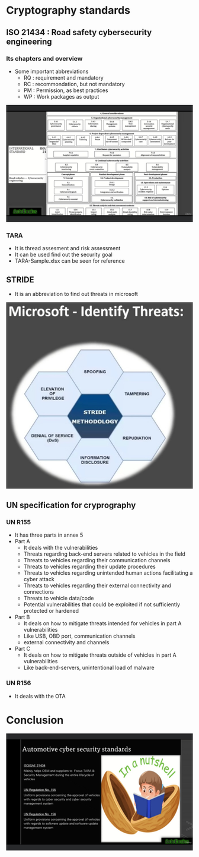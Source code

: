 # Cryptography standards

## ISO 21434 : Road safety cybersecurity engineering

### Its chapters and overview

- Some important abbreviations
    - RQ : requirement and mandatory
    - RC : recommondation, but not mandatory
    - PM : Permission, as best practices
    - WP : Work packages as output
<img src="pictures/ISO_21434.jpg"/>

### TARA
- It is thread assesment and risk assessment
- It can be used find out the security goal
- TARA-Sample.xlsx can be seen for reference

## STRIDE
- It is an abbreviation to find out threats in microsoft
<img src="pictures/Stride.jpeg"/>

## UN specification for cryprography
### UN R155
- It has three parts in annex 5 
- Part A
    - It deals with the vulnerabilities
    - Threats regarding back-end servers related to vehicles in the field
    - Threats to vehicles regarding their communication channels
    - Threats to vehicles regarding their update procedures
    - Threats to vehicles regarding unintended human actions facilitating a cyber attack
    - Threats to vehicles regarding their external connectivity and connections
    - Threats to vehicle data/code
    - Potential vulnerabilities that could be exploited if not sufficiently protected or hardened
- Part B
    - It deals on how to mitigate threats intended for vehicles in part A vulnerabilities
    - Like USB, OBD port, communication channels
    - external connectivity and channels
- Part C
    - It deals on how to mitigate threats outside of vehicles in part A vulnerabilities
    - Like back-end-servers, unintentional load of malware
### UN R156
- It deals with the OTA


# Conclusion
<img src="pictures/standard_summary.jpeg"/>

